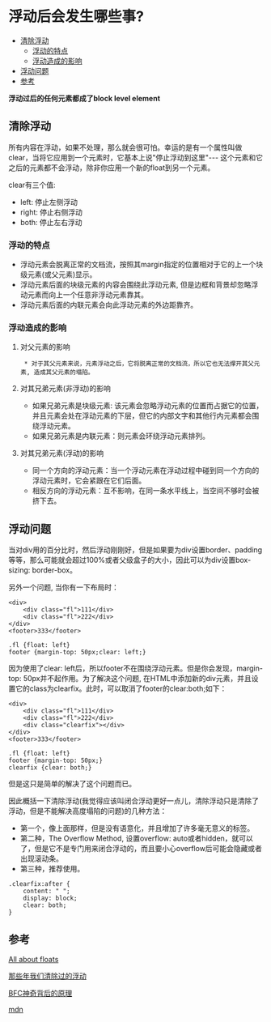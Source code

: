 # 浮动后会发生哪些事?

<!-- vim-markdown-toc GFM -->
* [清除浮动](#清除浮动)
  * [浮动的特点](#浮动的特点)
  * [浮动造成的影响](#浮动造成的影响)
* [浮动问题](#浮动问题)
* [参考](#参考)

<!-- vim-markdown-toc -->

**浮动过后的任何元素都成了block level element**

## 清除浮动

所有内容在浮动，如果不处理，那么就会很可怕。幸运的是有一个属性叫做clear，当将它应用到一个元素时，它基本上说"停止浮动到这里"--- 这个元素和它之后的元素都不会浮动，除非你应用一个新的float到另一个元素。

clear有三个值:

* left: 停止左侧浮动
* right: 停止右侧浮动
* both: 停止左右浮动

### 浮动的特点

* 浮动元素会脱离正常的文档流，按照其margin指定的位置相对于它的上一个块级元素(或父元素)显示。
* 浮动元素后面的块级元素的内容会围绕此浮动元素, 但是边框和背景却忽略浮动元素而向上一个任意非浮动元素靠其。
* 浮动元素后面的内联元素会向此浮动元素的外边距靠齐。

### 浮动造成的影响

1. 对父元素的影响

        * 对于其父元素来说，元素浮动之后，它将脱离正常的文档流，所以它也无法撑开其父元素, 造成其父元素的塌陷。

2. 对其兄弟元素(非浮动)的影响

	* 如果兄弟元素是块级元素: 该元素会忽略浮动元素的位置而占据它的位置，并且元素会处在浮动元素的下层，但它的内部文字和其他行内元素都会围绕浮动元素。
	* 如果兄弟元素是内联元素：则元素会环绕浮动元素排列。

3. 对其兄弟元素(浮动)的影响

	* 同一个方向的浮动元素：当一个浮动元素在浮动过程中碰到同一个方向的浮动元素时，它会紧跟在它们后面。
	* 相反方向的浮动元素：互不影响，在同一条水平线上，当空间不够时会被挤下去。

## 浮动问题

当对div用的百分比时，然后浮动刚刚好，但是如果要为div设置border、padding等等，那么可能就会超过100%或者父级盒子的大小，因此可以为div设置box-sizing: border-box。

另外一个问题, 当你有一下布局时：

```
<div>
	<div class="fl">111</div>
	<div class="fl">222</div>
</div>
<footer>333</footer>

.fl {float: left}
footer {margin-top: 50px;clear: left;}
```

因为使用了clear: left后，所以footer不在围绕浮动元素。但是你会发现，margin-top: 50px并不起作用。为了解决这个问题, 在HTML中添加新的div元素，并且设置它的class为clearfix。此时，可以取消了footer的clear:both;如下：

```
<div>
	<div class="fl">111</div>
	<div class="fl">222</div>
	<div class="clearfix"></div>
</div>
<footer>333</footer>

.fl {float: left}
footer {margin-top: 50px;}
clearfix {clear: both;}
```

但是这只是简单的解决了这个问题而已。

因此概括一下清除浮动(我觉得应该叫闭合浮动更好一点儿，清除浮动只是清除了浮动，但是不能解决高度塌陷的问题)的几种方法：

* 第一个，像上面那样，但是没有语意化，并且增加了许多毫无意义的标签。
* 第二种，The Overflow Method, 设置overflow: auto或者hidden，就可以了，但是它不是专门用来闭合浮动的，而且要小心overflow后可能会隐藏或者出现滚动条。
* 第三种，推荐使用。

```
.clearfix:after {
	content: " ";
	display: block;
	clear: both;
}
```

## 参考

[All about floats](https://css-tricks.com/all-about-floats/)

[那些年我们清除过的浮动](http://www.iyunlu.com/view/css-xhtml/55.html)

[BFC神奇背后的原理](http://www.cnblogs.com/lhb25/p/inside-block-formatting-ontext.html)

[mdn](https://developer.mozilla.org/zh-CN/docs/Learn/CSS/CSS_layout/Floats#清除浮动会变复杂)
